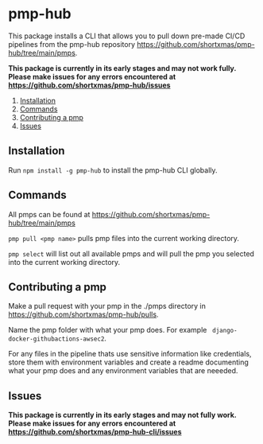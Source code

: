 # pmp-hub

This package installs a CLI that allows you to pull down pre-made CI/CD pipelines from the pmp-hub repository https://github.com/shortxmas/pmp-hub/tree/main/pmps.

**This package is currently in its early stages and may not work fully. Please make issues for any errors encountered at https://github.com/shortxmas/pmp-hub/issues**



1. [Installation](#installation)
2. [Commands](#commands)
3. [Contributing a pmp](#contributing-a-pmp)
4. [Issues](#issues)

## Installation

Run ```npm install -g pmp-hub``` to install the pmp-hub CLI globally.

## Commands

All pmps can be found at https://github.com/shortxmas/pmp-hub/tree/main/pmps

```pmp pull <pmp name>``` pulls pmp files into the current working directory.

```pmp select``` will list out all available pmps and will pull the pmp you selected into the current working directory.


## Contributing a pmp

Make a pull request with your pmp in the ./pmps directory in https://github.com/shortxmas/pmp-hub/pulls.

Name the pmp folder with what your pmp does. For example ``` django-docker-githubactions-awsec2```.

For any files in the pipeline thats use sensitive information like credentials, store them with environment variables and create a readme documenting what your pmp does and any environment variables that are neeeded.

## Issues

**This package is currently in its early stages and may not fully work. Please make issues for any errors encountered at https://github.com/shortxmas/pmp-hub-cli/issues**